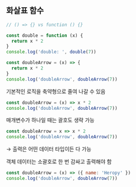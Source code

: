 ## 화살표 함수

```jsx
// () => {} vs function () {}

const double = function (x) {
  return x * 2
}
console.log('double: ', double(7))

const doubleArrow = (x) => {
  return x * 2
}
console.log('doubleArrow', doubleArrow(7))
```

기본적인 로직을 축약형으로 줄여 나갈 수 있음

```jsx
const doubleArrow = (x) => x * 2
console.log('doubleArrow', doubleArrow(7))
```

매개변수가 하나일 때는 괄호도 생략 가능

```jsx
const doubleArrow = x => x * 2
console.log('doubleArrow', doubleArrow(7))
```

→ 출력은 어떤 데이터 타입이든 다 가능

객체 데이터는 소괄호로 한 번 감싸고 출력해야 함

```jsx
const doubleArrow = (x) => ({ name: 'Heropy' })
console.log('doubleArrow', doubleArrow(7))
```